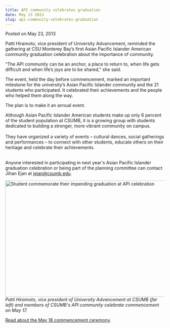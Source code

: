 ```yaml
---
title: API community celebrates graduation
date: May 23 2013
slug: api-community-celebrates-graduation
---
```


 



<span class="date">Posted on May 23, 2013    </span>
<p>Patti Hiramoto, vice president of University Advancement,
reminded the gathering at CSU Monterey Bay&#x2019;s first Asian Pacific
Islander American community graduation celebration about the
importance of community.</p>
<p>&#x201C;The API community can be an anchor, a place to return to, when
life gets difficult and when life&#x2019;s joys are to be shared,&#x201D; she
said.</p>
<p>The event, held the day before commencement, marked an important
milestone for the university&#x2019;s Asian Pacific Islander community and
the 21 students who participated. It celebrated their achievements
and the people who helped them along the way.</p>
<p>The plan is to make it an annual event.</p>
<p>Although Asian Pacific Islander American students make up only 6
percent of the student population at CSUMB, it is a growing group
with students dedicated to building a stronger, more vibrant
community on campus.<br>
<br>
They have organized a variety of events &#x2013; cultural dances, social
gatherings and performances &#x2013; to connect with other students,
educate others on their heritage and celebrate their
achievements.</br></br></p>
<p>Anyone interested in participating in next year&apos;s Asian Pacific
Islander graduation celebration or being part of the planning
committee can contact Jihan Ejan at <a href="mailto:jejan@csumb.edu">jejan@csumb.edu</a>.</p>
<p><img alt="Student commemorate their impending graduation at API celebration" src="https://news.csumb.edu/sites/default/files/65/attachments/news/images/group_shot.jpg" style="width:550px; height:367px"><br>
<em>Patti Hiramoto, vice president of University Advancement at
CSUMB (far left) and members of CSUMB&apos;s API community celebrate
commencement on May 17.</em></br></img></p>
<p><a href="../18/thousands-celebrate-commencement.html" rel="nofollow">Read about the May 18 commencement ceremony</a>.</p>





 
